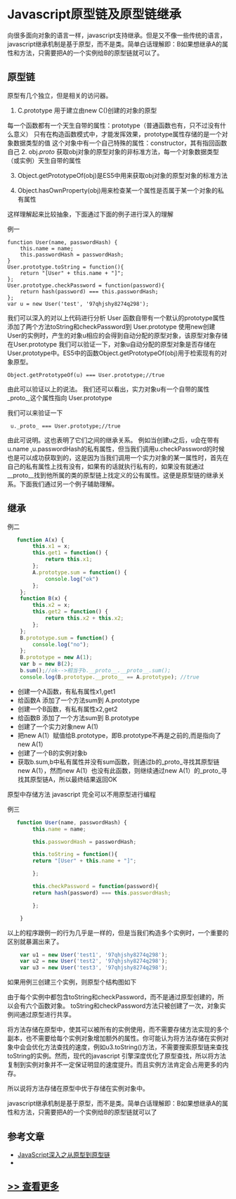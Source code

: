 # Javascript原型链及原型链继承

向很多面向对象的语言一样，javascript支持继承。但是又不像一些传统的语言，javascript继承机制是基于原型，而不是类。简单白话理解即：B如果想继承A的属性和方法，只需要把A的一个实例给B的原型链就可以了。

## 原型链
原型有几个独立，但是相关的访问器。

1. C.prototype 用于建立由new C()创建的对象的原型

 每一个函数都有一个天生自带的属性：prototype（普通函数也有，只不过没有什么意义）
只有在构造函数模式中，才能发挥效果，prototype属性存储的是一个对象数据类型的值
 这个对象中有一个自己特殊的属性：constructor，其有指回函数自己
2. obj._proto_ 获取obj对象的原型对象的非标准方法，每一个对象数据类型（或实例）天生自带的属性

3. Object.getPrototypeOf(obj)是ES5中用来获取obj对象的原型对象的标准方法

4. Object.hasOwnProperty(obj)用来检查某一个属性是否属于某一个对象的私有属性

这样理解起来比较抽象，下面通过下面的例子进行深入的理解

例一

    function User(name, passwordHash) {
        this.name = name;
        this.passwordHash = passwordHash;
    }
    User.prototype.toString = function(){
        return "[User" + this.name + "]";
    };
    User.prototype.checkPassword = function(password){
        return hash(password) === this.passwordHash;
    };
    var u = new User('test', '97qhjshy8274q298');


我们可以深入的对以上代码进行分析
 User 函数自带有一个默认的prototype属性
 添加了两个方法toString和checkPassword到 User.prototype
 使用new创建User的实例时，产生的对象u相应的会得到自动分配的原型对象，该原型对象存储在User.prototype
我们可以验证一下，对象u自动分配的原型对象是否存储在User.prototype中。ES5中的函数Object.getPrototypeOf(obj)用于检索现有的对象原型。

`Object.getPrototypeOf(u) === User.prototype;//true`

由此可以验证以上的说法。
我们还可以看出，实力对象u有一个自带的属性_proto_,这个属性指向 User.prototype

我们可以来验证一下

` u._proto_ === User.prototype;//true`

  由此可说明。这也表明了它们之间的继承关系。
  例如当创建u之后，u会在带有u.name ,u.passwordHash的私有属性，但当我们调用u.checkPassword的时候也是可以成功获取到的，这是因为当我们调用一个实力对象的某一属性时，首先在自己的私有属性上找有没有，如果有的话就执行私有的，如果没有就通过__proto__找到他所属的类的原型链上找定义的公有属性。这便是原型链的继承关系。下面我们通过另一个例子辅助理解。

## 继承
例二

```js
   function A(x) {
        this.x1 = x;
        this.get1 = function() {
            return this.x1;
        };
        A.prototype.sum = function() {
            console.log("ok")
        };
    };
    function B(x) {
        this.x2 = x;
        this.get2 = function() {
            return this.x2 + this.x2;
        };
    };
    B.prototype.sum = function() {
        console.log("no");
    };
    B.prototype = new A(1);
    var b = new B(2);
    b.sum();//ok-->相当于b.__proto__.__proto__.sum();
    console.log(B.prototype.__proto__ == A.prototype); //true
```

* 创建一个A函数，有私有属性x1,get1
* 给函数A 添加了一个方法sum到 A.prototype
* 创建一个B函数，有私有属性x2,get2
* 给函数B 添加了一个方法sum到 B.prototype
* 创建了一个实力对象new A(1)
* 把new A(1）赋值给B.prototype，即B.prototype不再是之前的,而是指向了new A(1）
* 创建了一个B的实例对象b
* 获取b.sum,b中私有属性并没有sum函数，则通过b的_proto_寻找其原型链new A(1），然而new A(1）也没有此函数，则继续通过new A(1）的_proto_寻找其原型链A，所以最终结果返回OK
  
原型中存储方法 javascript 完全可以不用原型进行编程

例三
``` js
   function User(name, passwordHash) {
        this.name = name;

        this.passwordHash = passwordHash;

        this.toString = function(){
        return "[User" + this.name + "]";

        };

        this.checkPassword = function(password){
        return hash(password) === this.passwordHash;

        };

    }
```

以上的程序跟例一的行为几乎是一样的，但是当我们构造多个实例时，一个重要的区别就暴漏出来了。
```js
    var u1 = new User('test1', '97qhjshy8274q298');
    var u2 = new User('test2', '97qhjshy8274q298');
    var u3 = new User('test3', '97qhjshy8274q298');
```
如果用例三创建三个实例，则原型个结构图如下



由于每个实例中都包含toString和checkPassword，而不是通过原型创建的，所以会有六个函数对象。
toString和checkPassword方法只被创建了一次，对象实例间通过原型进行共享。

将方法存储在原型中，使其可以被所有的实例使用，而不需要存储方法实现的多个副本，也不需要给每个实例对象增加额外的属性。你可能认为将方法存储在实例对象中会会优化方法查找的速度，例如u3.toString()方法，不需要搜索原型链来查找toString的实例。然而，现代的javascript 引擎深度优化了原型查找，所以将方法复制到实例对象并不一定保证明显的速度提升。而且实例方法肯定会占用更多的内存。

所以说将方法存储在原型中优于存储在实例对象中。

javascript继承机制是基于原型，而不是类。简单白话理解即：B如果想继承A的属性和方法，只需要把A的一个实例给B的原型链就可以了


## 参考文章
* [JavaScript深入之从原型到原型链](https://github.com/mqyqingfeng/blog/issues/2)
* 
## [>> 查看更多](../README.md)